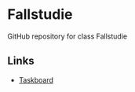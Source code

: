 # Fallstudie
GitHub repository for class Fallstudie

## Links
- [Taskboard](https://trello.com/b/xql3x054/investmentb%C3%BCro)

